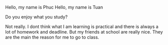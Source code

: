Hello, my name is Phuc
Hello, my name is Tuan

Do you enjoy what you study?

Not really. I dont think what I am learning is practical and there is always a lot of homework and deadline. But my friends at school are really nice. They are the main the reason for me to go to class.